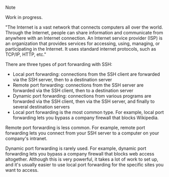 > [!NOTE]  
> Work in progress.

"The Internet is a vast network that connects computers all over the world. Through the Internet, people can share information and communicate from anywhere with an Internet connection. An Internet service provider (ISP) is an organization that provides services for accessing, using, managing, or participating in the Internet. It uses standard internet protocols, such as TCP/IP, HTTP, etc."

There are three types of port forwarding with SSH:
- Local port forwarding: connections from the SSH client are forwarded via the SSH server, then to a destination server
- Remote port forwarding: connections from the SSH server are forwarded via the SSH client, then to a destination server
- Dynamic port forwarding: connections from various programs are forwarded via the SSH client, then via the SSH server, and finally to several destination servers
- Local port forwarding is the most common type. For example, local port forwarding lets you bypass a company firewall that blocks Wikipedia.

Remote port forwarding is less common. For example, remote port forwarding lets you connect from your SSH server to a computer on your company's intranet.

Dynamic port forwarding is rarely used. For example, dynamic port forwarding lets you bypass a company firewall that blocks web access altogether. Although this is very powerful, it takes a lot of work to set up, and it's usually easier to use local port forwarding for the specific sites you want to access.